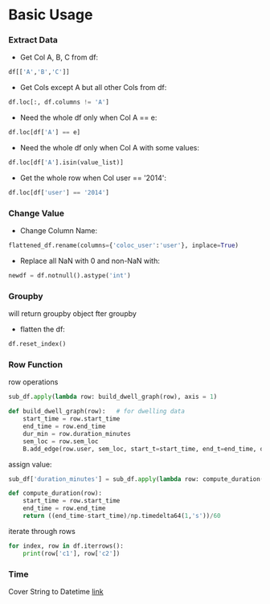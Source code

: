 # Basic Usage

### Extract Data
- Get Col A, B, C from df:
```py
df[['A','B','C']]
```
- Get Cols except A but all other Cols from df:
```py
df.loc[:, df.columns != 'A']
```
- Need the whole df only when Col A == e:
```py
df.loc[df['A'] == e]
```
- Need the whole df only when Col A with some values:
```py
df.loc[df['A'].isin(value_list)]
```
- Get the whole row when Col user == '2014':
```py
df.loc[df['user'] == '2014']
```


### Change Value
- Change Column Name:
```py
flattened_df.rename(columns={'coloc_user':'user'}, inplace=True)
```
- Replace all NaN with 0 and non-NaN with:
```py
newdf = df.notnull().astype('int')
```

### Groupby
will return groupby object fter groupby
- flatten the df: 
```py
df.reset_index()
```

### Row Function
row operations
```py
sub_df.apply(lambda row: build_dwell_graph(row), axis = 1)

def build_dwell_graph(row):   # for dwelling data
    start_time = row.start_time
    end_time = row.end_time
    dur_min = row.duration_minutes
    sem_loc = row.sem_loc
    B.add_edge(row.user, sem_loc, start_t=start_time, end_t=end_time, dur=dur_min)
```
assign value:
```py
sub_df['duration_minutes'] = sub_df.apply(lambda row: compute_duration(row), axis = 1)

def compute_duration(row):
    start_time = row.start_time
    end_time = row.end_time
    return ((end_time-start_time)/np.timedelta64(1,'s'))/60
```
iterate through rows
```py
for index, row in df.iterrows():
    print(row['c1'], row['c2'])
```
### Time
Cover String to Datetime [link](https://stackabuse.com/converting-strings-to-datetime-in-python/)
